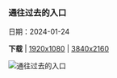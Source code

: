 ### 通往过去的入口

日期：2024-01-24

**下载**  |  [1920x1080](https://cn.bing.com/th?id=OHR.DwynwensDay_ZH-CN1768649253_1920x1080.jpg)  |  [3840x2160](https://cn.bing.com/th?id=OHR.DwynwensDay_ZH-CN1768649253_UHD.jpg)

![通往过去的入口](https://cn.bing.com/th?id=OHR.DwynwensDay_ZH-CN1768649253_1920x1080.jpg "圣德温教堂的废墟，莫纳岛，威尔士，英国 (© Photos by R A Kearton/Getty Images)")

